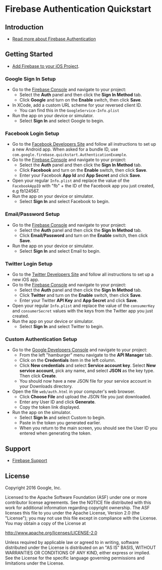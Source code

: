 Firebase Authentication Quickstart
=============================

Introduction
------------

- [Read more about Firebase Authentication](https://firebase.google.com/docs/auth/)

Getting Started
---------------

- [Add Firebase to your iOS Project](https://firebase.google.com/docs/ios/setup).


### Google Sign In Setup
- Go to the [Firebase Console](https://console.firebase.google.com) and navigate to your project:
  - Select the **Auth** panel and then click the **Sign In Method** tab.
  - Click **Google** and turn on the **Enable** switch, then click **Save**.
- In XCode, add a custom URL scheme for your reversed client ID.
  - You can find this in the `GoogleService-Info.plist`
- Run the app on your device or simulator.
    - Select **Sign In** and select Google to begin.

### Facebook Login Setup
- Go to the [Facebook Developers Site](https://developers.facebook.com) and follow all
  instructions to set up a new Android app. When asked for a bundle ID, use
  `com.google.firebase.quickstart.AuthenticationExample`.
- Go to the [Firebase Console](https://console.firebase.google.com) and navigate to your project:
  - Select the **Auth** panel and then click the **Sign In Method** tab.
  - Click **Facebook** and turn on the **Enable** switch, then click **Save**.
  - Enter your Facebook **App Id** and **App Secret** and click **Save**.
- Open your regular `Info.plist` and replace the value of the `FacebookAppID` with "fb" + the ID of the Facebook app you just created, e.g fb124567.
- Run the app on your device or simulator.
    - Select **Sign In** and select Facebook to begin.

### Email/Password Setup
- Go to the [Firebase Console](https://console.firebase.google.com) and navigate to your project:
  - Select the **Auth** panel and then click the **Sign In Method** tab.
  - Click **Email/Password** and turn on the **Enable** switch, then click **Save**.
- Run the app on your device or simulator.
    - Select **Sign In** and select Email to begin.

### Twitter Login Setup
- Go to the [Twitter Developers Site](https://apps.twitter.com/) and follow all
  instructions to set up a new iOS app.
- Go to the [Firebase Console](https://console.firebase.google.com) and navigate to your project:
  - Select the **Auth** panel and then click the **Sign In Method** tab.
  - Click **Twitter** and turn on the **Enable** switch, then click **Save**.
  - Enter your Twitter **API Key** and **App Secret** and click **Save**.
- Open your regular `Info.plist` and replace the value of the `consumerKey` and `consumerSecret` values with the keys from the Twitter app you just created.
- Run the app on your device or simulator.
    - Select **Sign In** and select Twitter to begin.

### Custom Authentication Setup
- Go to the [Google Developers Console](https://console.developers.google.com/project) and navigate to your project:
    - From the left "hamburger" menu navigate to the **API Manager** tab.
    - Click on the **Credentials** item in the left column.
    - Click **New credentials** and select **Service account key**. Select **New service account**,
    pick any name, and select **JSON** as the key type. Then click **Create**.
    - You should now have a new JSON file for your service account in your Downloads directory.
- Open the file `web/auth.html` in your computer's web browser.
    - Click **Choose File** and upload the JSON file you just downloaded.
    - Enter any User ID and click **Generate**.
    - Copy the token link displayed.
- Run the app on the simulator.
    - Select **Sign In** and select Custom to begin.
    - Paste in the token you generated earlier.
    - When you return to the main screen, you should see the User ID you entered when generating the
      token.

Support
-------

- [Firebase Support](https://firebase.google.com/support/)

License
-------

Copyright 2016 Google, Inc.

Licensed to the Apache Software Foundation (ASF) under one or more contributor
license agreements.  See the NOTICE file distributed with this work for
additional information regarding copyright ownership.  The ASF licenses this
file to you under the Apache License, Version 2.0 (the "License"); you may not
use this file except in compliance with the License.  You may obtain a copy of
the License at

  http://www.apache.org/licenses/LICENSE-2.0

Unless required by applicable law or agreed to in writing, software
distributed under the License is distributed on an "AS IS" BASIS, WITHOUT
WARRANTIES OR CONDITIONS OF ANY KIND, either express or implied.  See the
License for the specific language governing permissions and limitations under
the License.

